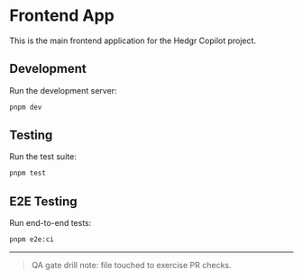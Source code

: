 # Frontend App

This is the main frontend application for the Hedgr Copilot project.

## Development

Run the development server:

```bash
pnpm dev
```

## Testing

Run the test suite:

```bash
pnpm test
```

## E2E Testing

Run end-to-end tests:

```bash
pnpm e2e:ci
```

---

> QA gate drill note: file touched to exercise PR checks.